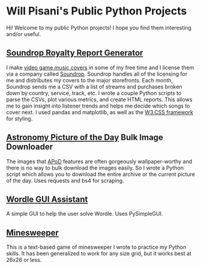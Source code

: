 # Will Pisani's Public Python Projects

Hi! Welcome to my public Python projects! I hope you find them interesting and/or useful.

## [Soundrop Royalty Report Generator](./Soundrop)
I make [video game music covers](https://music.pisani.me/) in some of my free time and I license them via a company called [Soundrop](https://soundrop.com/). Soundrop handles all of the licensing for me and distributes my covers to the major storefronts. Each month, Soundrop sends me a CSV with a list of streams and purchases broken down by country, service, track, etc. I wrote a couple Python scripts to parse the CSVs, plot various metrics, and create HTML reports. This allows me to gain insight into listener trends and helps me decide which songs to cover next. I used pandas and matplotlib, as well as the [W3.CSS framework](https://www.w3schools.com/w3css/) for styling. 

## [Astronomy Picture of the Day](./APoD_Scraper) Bulk Image Downloader
The images that [APoD](https://apod.nasa.gov/apod/) features are often gorgeously wallpaper-worthy and there is no way to bulk download the images easily. So I wrote a Python script which allows you to download the entire archive or the current picture of the day. Uses requests and bs4 for scraping.

## [Wordle GUI Assistant](./Wordle_Solver)
A simple GUI to help the user solve Wordle. Uses PySimpleGUI.

## [Minesweeper](./Minesweeper)
This is a text-based game of minesweeper I wrote to practice my Python skills. It has been generalized to work for any size grid, but it works best at 26x26 or less. 
